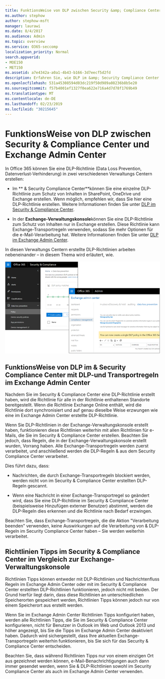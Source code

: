 ```yaml
---
title: FunktionsWeise von DLP zwischen Security &amp; Compliance Center und Exchange Admin Center
ms.author: stephow
author: stephow-msft
manager: laurawi
ms.date: 8/4/2017
ms.audience: Admin
ms.topic: overview
ms.service: O365-seccomp
localization_priority: Normal
search.appverid:
- MOE150
- MET150
ms.assetid: a7e4342a-a0a1-4b43-b166-3d7eecf5d2fd
description: Erfahren Sie, wie DLP im &amp; Security Compliance Center mit DLP-und Transportregeln im Exchange Admin Center funktioniert.
ms.openlocfilehash: 531a45308594d03dc219f50d989a08236b8b5e20
ms.sourcegitcommit: f57b4001ef1327f0ea622e716a4d7d78f1769b49
ms.translationtype: MT
ms.contentlocale: de-DE
ms.lasthandoff: 02/23/2019
ms.locfileid: "30215645"
---
```

# <a name="how-dlp-works-between-the-security-amp-compliance-center-and-exchange-admin-center"></a>FunktionsWeise von DLP zwischen Security &amp; Compliance Center und Exchange Admin Center

In Office 365 können Sie eine DLP-Richtlinie (Data Loss Prevention, Datenverlust-Verhinderung) in zwei verschiedenen Verwaltungs Centern erstellen:
  
- Im ** &amp; Security Compliance Center**können Sie eine einzelne DLP-Richtlinie zum Schutz von Inhalten in SharePoint, OneDrive und Exchange erstellen. Wenn möglich, empfehlen wir, dass Sie hier eine DLP-Richtlinie erstellen. Weitere Informationen finden Sie unter [DLP im Security &amp; Compliance Center](data-loss-prevention-policies.md).
    
- In der **Exchange-Verwaltungskonsole**können Sie eine DLP-Richtlinie zum Schutz von Inhalten nur in Exchange erstellen. Diese Richtlinie kann Exchange-Transportregeln verwenden, sodass Sie mehr Optionen für die e-Mail-Verarbeitung hat. Weitere Informationen finden Sie unter [DLP im Exchange Admin Center](https://go.microsoft.com/fwlink/?linkid=852311).
    
In diesen Verwaltungs Centern erstellte DLP-Richtlinien arbeiten nebeneinander – in diesem Thema wird erläutert, wie.
  
![DLP-Seiten im Security and Compliance Center und Exchange Admin Center](media/d3eaa7e7-3b16-457b-bd9c-26707f7b584f.png)
  
## <a name="how-dlp-in-the-security-amp-compliance-center-works-with-dlp-and-transport-rules-in-the-exchange-admin-center"></a>FunktionsWeise von DLP im &amp; Security Compliance Center mit DLP-und Transportregeln im Exchange Admin Center

Nachdem Sie im Security &amp; Compliance Center eine DLP-Richtlinie erstellt haben, wird die Richtlinie für alle in der Richtlinie enthaltenen Standorte bereitgestellt. Wenn die Richtlinie Exchange Online enthält, wird die Richtlinie dort synchronisiert und auf genau dieselbe Weise erzwungen wie eine im Exchange Admin Center erstellte DLP-Richtlinie. 
  
Wenn Sie DLP-Richtlinien in der Exchange-Verwaltungskonsole erstellt haben, funktionieren diese Richtlinien weiterhin mit allen Richtlinien für e-Mails, die Sie im Security &amp; Compliance Center erstellen. Beachten Sie jedoch, dass Regeln, die in der Exchange-Verwaltungskonsole erstellt wurden, Vorrang haben. Alle Exchange-Transportregeln werden zuerst verarbeitet, und anschließend werden die DLP-Regeln &amp; aus dem Security Compliance Center verarbeitet.
  
Dies führt dazu, dass:
  
- Nachrichten, die durch Exchange-Transportregeln blockiert werden, werden nicht von im Security &amp; Compliance Center erstellten DLP-Regeln gescannt.
    
- Wenn eine Nachricht in einer Exchange-Transportregel so geändert wird, dass Sie eine DLP-Richtlinie im Security &amp; Compliance Center (beispielsweise Hinzufügen externer Benutzer) abstimmt, werden die DLP-Regeln dies erkennen und die Richtlinie nach Bedarf erzwingen.
    
Beachten Sie, dass Exchange-Transportregeln, die die Aktion "Verarbeitung beenden" verwenden, keine Auswirkungen auf die Verarbeitung von &amp; DLP-Regeln im Security Compliance Center haben – Sie werden weiterhin verarbeitet.
  
## <a name="policy-tips-in-the-security-amp-compliance-center-vs-the-exchange-admin-center"></a>Richtlinien Tipps im Security &amp; Compliance Center im Vergleich zur Exchange-Verwaltungskonsole

Richtlinien Tipps können entweder mit DLP-Richtlinien und Nachrichtenfluss Regeln im Exchange Admin Center oder mit im Security &amp; Compliance Center erstellten DLP-Richtlinien funktionieren, jedoch nicht mit beiden. Der Grund hierfür liegt darin, dass diese Richtlinien an unterschiedlichen Speicherorten gespeichert werden, Richtlinien Tipps können jedoch nur von einem Speicherort aus erstellt werden.
  
Wenn Sie im Exchange Admin Center Richtlinien Tipps konfiguriert haben, werden alle Richtlinien Tipps, die Sie im Security &amp; Compliance Center konfigurieren, nicht für Benutzer in Outlook im Web und Outlook 2013 und höher angezeigt, bis Sie die Tipps im Exchange Admin Center deaktiviert haben. Dadurch wird sichergestellt, dass Ihre aktuellen Exchange-Transportregeln weiterhin funktionieren, bis Sie sich für das Security &amp; Compliance Center entscheiden.
  
Beachten Sie, dass während Richtlinien Tipps nur von einem einzigen Ort aus gezeichnet werden können, e-Mail-Benachrichtigungen auch dann immer gesendet werden, wenn Sie &amp; DLP-Richtlinien sowohl im Security Compliance Center als auch im Exchange Admin Center verwenden.
  


